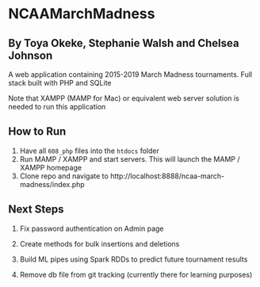 # NCAAMarchMadness

## By Toya Okeke, Stephanie Walsh and Chelsea Johnson


A web application containing 2015-2019 March Madness tournaments. Full stack built with PHP and SQLite

Note that XAMPP (MAMP for Mac) or equivalent web server solution is needed to run this application

## How to Run

1. Have all `608_php` files into the `htdocs` folder
2. Run MAMP / XAMPP and start servers. This will launch the MAMP / XAMPP homepage
3. Clone repo and navigate to http://localhost:8888/ncaa-march-madness/index.php

## Next Steps

1. Fix password authentication on Admin page

2. Create methods for bulk insertions and deletions

3. Build ML pipes using Spark RDDs to predict future tournament results

4. Remove db file from git tracking (currently there for learning purposes)
